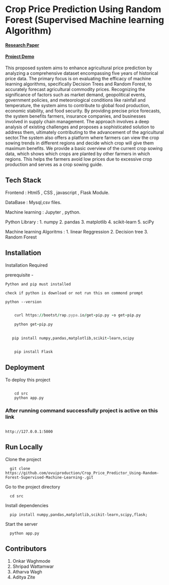 
# Crop Price Prediction Using Random Forest (Supervised Machine learning Algorithm)

#### [Research Paper](https://internationalpubls.com/index.php/cana/article/view/762)

#### [Project Demo](https://www.youtube.com/watch?v=AkiO8RtKaps)

This proposed system aims to enhance agricultural price prediction by analyzing a comprehensive dataset encompassing five years of historical price data. The primary focus is on evaluating the efficacy of machine learning algorithms, specifically Decision Trees and Random Forest, to accurately forecast agricultural commodity prices. Recognizing the significance of factors such as market demand, geopolitical events, government policies, and meteorological conditions like rainfall and temperature, the system aims to contribute to global food production, economic stability, and food security. By providing precise price forecasts, the system benefits farmers, insurance companies, and businesses involved in supply chain management. The approach involves a deep analysis of existing challenges and proposes a sophisticated solution to address them, ultimately contributing to the advancement of the agricultural sector.The system also offers a platform where farmers can view the crop sowing trends in different regions and decide which crop will give them maximum benefits. We provide a basic overview of the current crop sowing data, which shows which crops are planted by other farmers in which regions. This helps the farmers avoid low prices due to excessive crop production and serves as a crop sowing guide.


## Tech Stack

Frontend : Html5 , CSS , javascript , Flask Module.

DataBase : Mysql,csv files.

Machine learning : Jupyter , python.

Python Library : 
    1. numpy
    2. pandas
    3. matplotlib
    4. scikit-learn
    5. sciPy

Machine learning Algoritms : 
    1. linear Reggression
    2. Decision tree 
    3. Random Forest




## Installation

Installation Required

prerequisite - 
    
    Python and pip must installed

    check if python is download or not run this on commond prompt

    python --version


``` for pip install run this two commond on cmd

    curl https://bootst/rap.pypa.io/get-pip.py -o get-pip.py
    
    python get-pip.py

```

```for Installation of Libraries run this commond on cmd
   
   pip install numpy,pandas,matplotlib,scikit-learn,scipy

```

```for Flask module intallation run this commond

    pip install Flask

```
    
## Deployment

To deploy this project


```run on bash or terminal

    cd src
    python app.py

```

### After running command successfully project is active on this link
```

http://127.0.0.1:5000

```


## Run Locally

Clone the project

```
  git clone https://github.com/ovuiproduction/Crop_Price_Predictor_Using-Random-Forest-Supervised-Machine-Learning-.git
```

Go to the project directory

```
  cd src
```

Install dependencies

```
  pip install numpy,pandas,matplotlib,scikit-learn,scipy,flask;
```

Start the server

```
  python app.py
```


## Contributors

1. Onkar Waghmode
2. Shripad Wattamwar
3. Atharva Wagh
4. Aditya Zite
